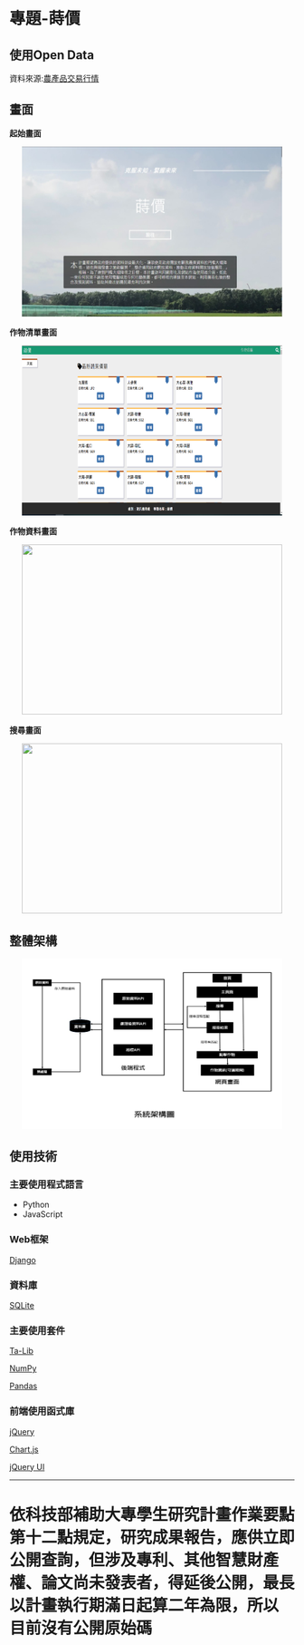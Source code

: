 # 專題-**蒔價**

## 使用Open Data

資料來源:[農產品交易行情](https://data.coa.gov.tw/Query/ServiceDetail.aspx?id=037)

## 畫面

**起始畫面**
<p align="center">
  <img width="460" height="300" src="https://raw.githubusercontent.com/pock999/ProjectExplanation/master/screenshot/home.jpg?raw=true">
</p>

**作物清單畫面**
<p align="center">
  <img width="460" height="300" src="https://raw.githubusercontent.com/pock999/ProjectExplanation/master/screenshot/index.PNG?raw=true">
</p>

**作物資料畫面**
<p align="center">
  <img width="460" height="300" src="https://raw.githubusercontent.com/pock999/ProjectExplanation/master/screenshot/chart.gif?raw=true">
</p>

**搜尋畫面**
<p align="center">
  <img width="460" height="300" src="https://raw.githubusercontent.com/pock999/ProjectExplanation/master/screenshot/search.gif?raw=true">
</p>

## 整體架構

<p align="center">
  <img width="460" height="300" src="https://raw.githubusercontent.com/pock999/ProjectExplanation/master/screenshot/arch.JPG?raw=true">
</p>

## 使用技術

### 主要使用程式語言
<ul>
    <li>Python</li>
    <li>JavaScript</li>
</ul>

### Web框架

[Django](https://www.djangoproject.com/)

### 資料庫

[SQLite](https://www.sqlite.org/index.html)

### 主要使用套件

[Ta-Lib](https://mrjbq7.github.io/ta-lib/)

[NumPy](https://github.com/numpy/numpy)

[Pandas](https://github.com/pandas-dev/pandas)

### 前端使用函式庫

[jQuery](https://jquery.com/)

[Chart.js](https://www.chartjs.org/)

[jQuery UI](https://jqueryui.com/)

----------------

# 依科技部補助大專學生研究計畫作業要點第十二點規定，研究成果報告，應供立即公開查詢，但涉及專利、其他智慧財產權、論文尚未發表者，得延後公開，最長以計畫執行期滿日起算二年為限，**所以目前沒有公開原始碼**